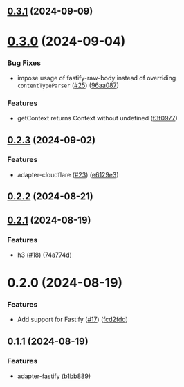## [0.3.1](https://github.com/magne4000/universal-handler/compare/@universal-middleware/fastify@0.3.0...@universal-middleware/fastify@0.3.1) (2024-09-09)



# [0.3.0](https://github.com/magne4000/universal-handler/compare/@universal-middleware/fastify@0.2.3...@universal-middleware/fastify@0.3.0) (2024-09-04)


### Bug Fixes

* impose usage of fastify-raw-body instead of overriding `contentTypeParser` ([#25](https://github.com/magne4000/universal-handler/issues/25)) ([96aa087](https://github.com/magne4000/universal-handler/commit/96aa087d0dd3c6f384524475bda0613cfc101aaa))


### Features

* getContext returns Context without undefined ([f3f0977](https://github.com/magne4000/universal-handler/commit/f3f0977781da43131ad6b60bc63a25d913d8758c))



## [0.2.3](https://github.com/magne4000/universal-handler/compare/@universal-middleware/fastify@0.2.2...@universal-middleware/fastify@0.2.3) (2024-09-02)


### Features

* adapter-cloudflare ([#23](https://github.com/magne4000/universal-handler/issues/23)) ([e6129e3](https://github.com/magne4000/universal-handler/commit/e6129e35bce87af34d45ed361140fb69ed822ffa))



## [0.2.2](https://github.com/magne4000/universal-handler/compare/@universal-middleware/fastify@0.2.1...@universal-middleware/fastify@0.2.2) (2024-08-21)



## [0.2.1](https://github.com/magne4000/universal-handler/compare/@universal-middleware/fastify@0.2.0...@universal-middleware/fastify@0.2.1) (2024-08-19)


### Features

* h3 ([#18](https://github.com/magne4000/universal-handler/issues/18)) ([74a774d](https://github.com/magne4000/universal-handler/commit/74a774deaf56e60ee6be13d2e78f132bdcbe7b9c))



# 0.2.0 (2024-08-19)


### Features

* Add support for Fastify ([#17](https://github.com/magne4000/universal-handler/issues/17)) ([fcd2fdd](https://github.com/magne4000/universal-handler/commit/fcd2fdd14f04022621f997d6655442dc77a4d9b0))



## 0.1.1 (2024-08-19)


### Features

* adapter-fastify ([b1bb889](https://github.com/magne4000/universal-handler/commit/b1bb8897a0a4bebee14336356b1bb12dd3ba9d60))



